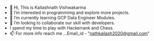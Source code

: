 - 👋 Hi, This is Kailashnath Vishwakarma
- 👀 I’m interested in programmimg and explore more projects.
- 🌱 I’m currently learning GCP Data Engineer Modules.
- 💞️ I’m looking to collaborate our skill with developers.
-  I spend my time to play with Hackerrank and Chess.
- 📫 For more info reach me ...Email_id - "nathkailash2020@gmail.com"

<!---
Babakailash/Babakailash is a ✨ special ✨ repository because its `README.md` (this file) appears on your GitHub profile.
You can click the Preview link to take a look at your changes.
--->
